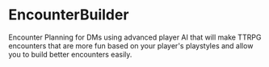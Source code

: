 # EncounterBuilder
Encounter Planning for DMs using advanced player AI that will make TTRPG encounters that are more fun based on your player's playstyles and allow you to build better encounters easily.
